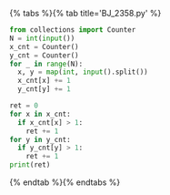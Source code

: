 {% tabs %}{% tab title='BJ_2358.py' %}

```py
from collections import Counter
N = int(input())
x_cnt = Counter()
y_cnt = Counter()
for _ in range(N):
  x, y = map(int, input().split())
  x_cnt[x] += 1
  y_cnt[y] += 1

ret = 0
for x in x_cnt:
  if x_cnt[x] > 1:
    ret += 1
for y in y_cnt:
  if y_cnt[y] > 1:
    ret += 1
print(ret)
```

{% endtab %}{% endtabs %}
